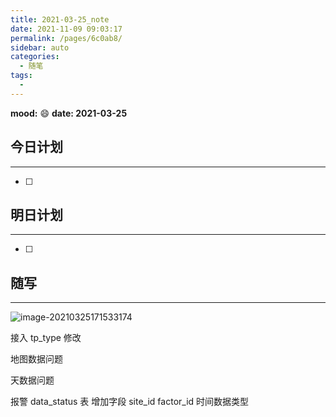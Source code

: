 ```yaml
---
title: 2021-03-25_note
date: 2021-11-09 09:03:17
permalink: /pages/6c0ab8/
sidebar: auto
categories:
  - 随笔
tags:
  - 
---
```

**mood:** :smile:  																		**date: 2021-03-25**  
## 今日计划  
------
- [ ]  
## 明日计划  
------
- [ ]  
## 随写 
------

![image-20210325171533174](D:\project\vscode\vuepress-theme-reco-demo\my-blog\blogs\每日随笔\2021-03-25_note.assets\image-20210325171533174.png)

接入 tp_type 修改

地图数据问题

天数据问题

报警 data_status 表 增加字段 site_id factor_id 时间数据类型